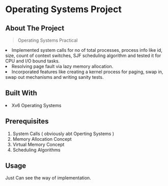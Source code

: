 # Operating Systems Project
## About The Project
> Operating Systems Practical 

<li>Implemented system calls for no of total processes, process info like id, size, count of context switches, SJF scheduling algorithm and tested it for CPU and I/O bound tasks. </li> <li>Resolving page fault via lazy memory allocation.</li>
<li>Incorporated features like creating a kernel process for paging, swap in, swap out mechanisms and writing sanity tests.</li>

## Built With

<li> Xv6 Operating Systems </li>

## Prerequisites
1. System Calls ( obviously abt Operting Systems )
2. Memory Allocation Concept 
3. Virtual Memory Concept
4. Scheduling Algorithms

## Usage
Just Can see the way of implementation.

